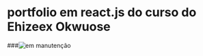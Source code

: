 # portfolio em react.js do curso do Ehizeex Okwuose
###![em manutenção](https://github.com/aesir0101/portfolio/assets/84733192/72e53160-bf5a-4cdb-8b30-2d55bc84e06f)
